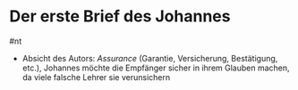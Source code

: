 # Der erste Brief des Johannes

#nt 

- Absicht des Autors: *Assurance* (Garantie, Versicherung, Bestätigung, etc.), Johannes möchte die Empfänger sicher in ihrem Glauben machen, da viele falsche Lehrer sie verunsichern